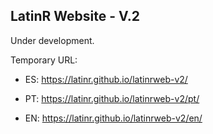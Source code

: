 ## LatinR Website - V.2

Under development.

Temporary URL:

-   ES: <https://latinr.github.io/latinrweb-v2/>

-   PT: <https://latinr.github.io/latinrweb-v2/pt/>

-   EN: <https://latinr.github.io/latinrweb-v2/en/>
